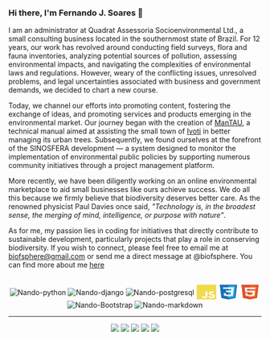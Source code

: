 ### Hi there, I'm Fernando J. Soares 👋

I am an administrator at Quadrat Assessoria Socioenvironmental Ltd., a small consulting business located in the southernmost state of Brazil. For 12 years, our work has revolved around conducting field surveys, flora and fauna inventories, analyzing potential sources of pollution, assessing environmental impacts, and navigating the complexities of environmental laws and regulations. However, weary of the conflicting issues, unresolved problems, and legal uncertainties associated with business and government demands, we decided to chart a new course.

Today, we channel our efforts into promoting content, fostering the exchange of ideas, and promoting services and products emerging in the environmental market. Our journey began with the creation of [ManTAU](https://mantau-ivoti.quadrat.bio.br), a technical manual aimed at assisting the small town of [Ivoti](https://www.ivoti.rs.gov.br) in better managing its urban trees. Subsequently, we found ourselves at the forefront of the SINOSFERA development — a system designed to monitor the implementation of environmental public policies by supporting numerous community initiatives through a project management platform.

More recently, we have been diligently working on an online environmental marketplace to aid small businesses like ours achieve success. We do all this because we firmly believe that biodiversity deserves better care. As the renowned physicist Paul Davies once said, *"Technology is, in the broadest sense, the merging of mind, intelligence, or purpose with nature"*.  

As for me, my passion lies in coding for initiatives that directly contribute to sustainable development, particularly projects that play a role in conserving biodiversity. If you wish to connect, please feel free to email me at biofsphere@gmail.com or send me a direct message at @biofsphere. You can find more about me [here](https://biofsphere.github.io/resume/FJSCVENGLISH20230915.pdf)

  
<!--
<div align="center">
  <a href="https://github.com/biofsphere">
  <img height="180em" width="45%" src="https://github-readme-stats.vercel.app/api?username=biofsphere&show_icons=true&theme=gotham&include_all_commits=true&count_private=true"/>
  <img height="180em" width="45%" src="https://github-readme-stats.vercel.app/api/top-langs/?username=biofsphere&layout=compact&langs_count=7&theme=gotham"/>
</div>
-->

<div style="display: inline_block" align="center"><br>
  
  <img align="center" alt="Nando-python" height="30" width="40" src="https://cdn.jsdelivr.net/gh/devicons/devicon/icons/python/python-original.svg" />
  <img align="center" alt="Nando-django" height="30" width="40" src="https://cdn.jsdelivr.net/gh/devicons/devicon/icons/django/django-plain.svg" />
  <img align="center" alt="Nando-postgresql" height="30" width="40" src="https://cdn.jsdelivr.net/gh/devicons/devicon/icons/postgresql/postgresql-plain.svg" />
  <img align="center" alt="Nando-Js" height="30" width="40" src="https://raw.githubusercontent.com/devicons/devicon/master/icons/javascript/javascript-plain.svg" />
  <img align="center" alt="Nando-CSS" height="30" width="40" src="https://raw.githubusercontent.com/devicons/devicon/master/icons/css3/css3-original.svg" />
  <img align="center" alt="Nando-HTML" height="30" width="40" src="https://raw.githubusercontent.com/devicons/devicon/master/icons/html5/html5-original.svg" />  
  <img align="center" alt="Nando-Bootstrap" height="30" width="40" src="https://cdn.jsdelivr.net/gh/devicons/devicon/icons/bootstrap/bootstrap-plain.svg" />
  <img align="center" alt="Nando-markdown" height="30" width="40" src="https://cdn.jsdelivr.net/gh/devicons/devicon/icons/markdown/markdown-original.svg" />
  
 </div>
  
  ---
  
<div align="center"> 
  <a href="https://www.instagram.com/biofsphere/" target="_blank"><img src="https://img.shields.io/badge/-Instagram-%23E4405F?style=for-the-badge&logo=instagram&logoColor=white" target="_blank"></a>
  <a href = "mailto:biofsdev@gmail.com"><img src="https://img.shields.io/badge/-Gmail-%23333?style=for-the-badge&logo=gmail&logoColor=white" target="_blank"></a> 
  <a href="https://www.linkedin.com/in/fsoares" target="_blank"><img src="https://img.shields.io/badge/LinkedIn-0077B5?style=for-the-badge&logo=linkedin&logoColor=white"></a>
  <a href="https://stackoverflow.com/users/5583082/fernando-soares" target="_blank"><img src="https://img.shields.io/badge/Stack_Overflow-FE7A16?style=for-the-badge&logo=stack-overflow&logoColor=white"></a>
  <a href="https://medium.com/@BIOFSOARES" target="_blank"><img src="https://img.shields.io/badge/Medium-12100E?style=for-the-badge&logo=medium&logoColor=white"></a>
 
</div>



<!---
biofsphere/biofsphere is a ✨ special ✨ repository because its `README.md` (this file) appears on your GitHub profile.
You can click the Preview link to take a look at your changes.
--->
